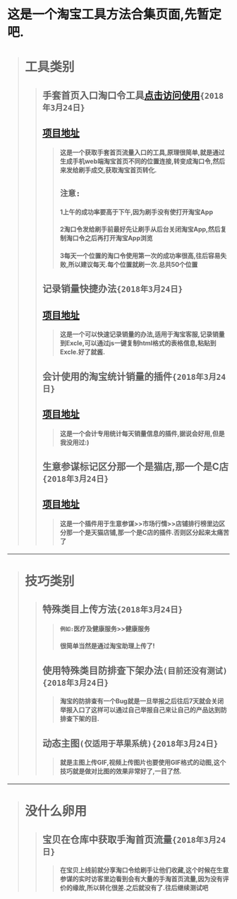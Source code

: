 # 这是一个淘宝工具方法合集页面,先暂定吧.
># 工具类别
>>## 手套首页入口淘口令工具[点击访问使用](http://tlk.yijunji.com/tlk/index.html)`{2018年3月24日}`
>>## [项目地址](https://github.com/guossnh/taobao_script/tree/master/taokouling)
>>>####     这是一个获取手套首页流量入口的工具,原理很简单,就是通过生成手机web端淘宝首页不同的位置连接,转变成淘口令,然后来发给刷手成交,获取淘宝首页转化.
>>>## `注意:`
>>>#### 1上午的成功率要高于下午,因为刷手没有使打开淘宝App
>>>#### 2淘口令发给刷手前最好先让刷手从后台关闭淘宝App,然后复制淘口令之后再打开淘宝App浏览
>>>#### 3每天一个位置的淘口令使用第一次的成功率很高,往后容易失败,所以建议每天.每个位置就刷一次.总共50个位置
>>## 记录销量快捷办法`{2018年3月24日}`
>>## [项目地址](https://github.com/guossnh/taobao_script/tree/master/sell_detail_copy)
>>>#### 这是一个可以快速记录销量的办法,适用于淘宝客服,记录销量到Excle,可以通过js一键复制html格式的表格信息,粘贴到Excle.好了就酱.
>>## 会计使用的淘宝统计销量的插件`{2018年3月24日}`
>>## [项目地址](https://github.com/guossnh/taobao_script/tree/master/sell_all_add)
>>>#### 这是一个会计专用统计每天销量信息的插件,据说会好用,但是我没用过:)
>>## 生意参谋标记区分那一个是猫店,那一个是C店`{2018年3月24日}`
>>## [项目地址](https://github.com/guossnh/taobao_script/tree/master/taobaotools)
>>>#### 这是一个插件用于生意参谋>>市场行情>>店铺排行榜里边区分那一个是天猫店铺,那一个是C店的插件.否则区分起来太痛苦了
****
># 技巧类别
>>## 特殊类目上传方法`{2018年3月24日}`
>>>#### `例如:`医疗及健康服务>>健康服务
>>>#### 很简单当然是通过淘宝助理上传了!
>>## 使用特殊类目防排查下架办法`(目前还没有测试){2018年3月24日}`
>>>#### 淘宝的防排查有一个Bug就是一旦举报之后往后7天就会关闭举报入口了这样可以通过自己举报自己来让自己的产品达到防排查下架的目.
>>## 动态主图`(仅适用于苹果系统){2018年3月24日}`
>>>#### 就是主图上传GIF,视频上传图片也要使用GIF格式的动图,这个技巧就是做对比图的效果非常好了,一目了然.
****
># 没什么卵用
>>## 宝贝在仓库中获取手淘首页流量`{2018年3月24日}` 
>>>#### 在宝贝上线前就分享淘口令给刷手让他们收藏,这个时候在生意参谋的实时访客里边看到会有大量的手淘首页流量,因为没有评价的缘故,所以转化很差.之后就没有了.往后继续测试吧